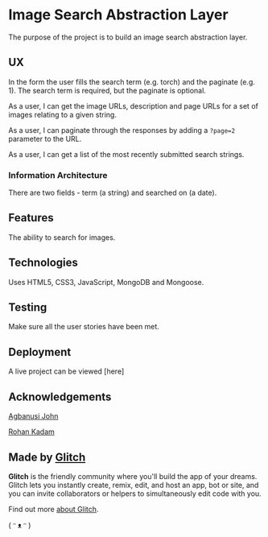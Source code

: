 # Image Search Abstraction Layer

The purpose of the project is to build an image search abstraction layer.

## UX

In the form the user fills the search term (e.g. torch) and the paginate (e.g. 1).  The search term is
required, but the paginate is optional.

As a user, I can get the image URLs, description and page URLs for a set of images relating to a given string.

As a user, I can paginate through the responses by adding a `?page=2` parameter to the URL.

As a user, I can get a list of the most recently submitted search strings.

### Information Architecture

There are two fields - term (a string) and searched on (a date).

## Features

The ability to search for images.

## Technologies

Uses HTML5, CSS3, JavaScript, MongoDB and Mongoose.

## Testing

Make sure all the user stories have been met.

## Deployment

A live project can be viewed [here]
## Acknowledgements

[Agbanusi John](https://dev.to/agbanusi/fcc-project-4-image-search-abstraction-layer-fk4)

[Rohan Kadam](https://https://github.com/rohankadam1395)

## Made by [Glitch](https://glitch.com/)

**Glitch** is the friendly community where you'll build the app of your dreams. Glitch lets you instantly create, remix, edit, and host an app, bot or site, and you can invite collaborators or helpers to simultaneously edit code with you.

Find out more [about Glitch](https://glitch.com/about).

( ᵔ ᴥ ᵔ )